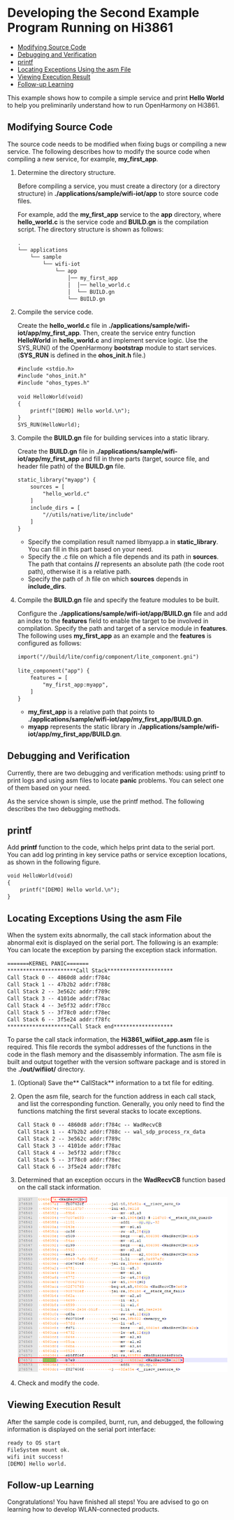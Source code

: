 # Developing the Second Example Program Running on Hi3861<a name="EN-US_TOPIC_0000001053183925"></a>

-   [Modifying Source Code](#section9360141181414)
-   [Debugging and Verification](#section1621064881419)
-   [printf](#section1246911301217)
-   [Locating Exceptions Using the asm File](#section197271353219)
-   [Viewing Execution Result](#section18115713118)
-   [Follow-up Learning](#section9712145420182)

This example shows how to compile a simple service and print  **Hello World**  to help you preliminarily understand how to run OpenHarmony on Hi3861.

## Modifying Source Code<a name="section9360141181414"></a>

The source code needs to be modified when fixing bugs or compiling a new service. The following describes how to modify the source code when compiling a new service, for example,  **my\_first\_app**.

1.  Determine the directory structure.

    Before compiling a service, you must create a directory \(or a directory structure\) in  **./applications/sample/wifi-iot/app**  to store source code files.

    For example, add the  **my\_first\_app**  service to the  **app**  directory, where  **hello\_world.c**  is the service code and  **BUILD.gn**  is the compilation script. The directory structure is shown as follows:

    ```
    .
    └── applications
        └── sample
            └── wifi-iot
                └── app
                    │── my_first_app
                    │  │── hello_world.c
                    │  └── BUILD.gn
                    └── BUILD.gn
    ```

2.  Compile the service code.

    Create the  **hello\_world.c**  file in  **./applications/sample/wifi-iot/app/my\_first\_app**. Then, create the service entry function  **HelloWorld**  in  **hello\_world.c**  and implement service logic. Use the SYS\_RUN\(\) of the OpenHarmony  **bootstrap**  module to start services. \(**SYS\_RUN**  is defined in the  **ohos\_init.h**  file.\)

    ```
    #include <stdio.h>
    #include "ohos_init.h"
    #include "ohos_types.h"
    
    void HelloWorld(void)
    {
        printf("[DEMO] Hello world.\n");
    }
    SYS_RUN(HelloWorld);
    ```

3.  Compile the  **BUILD.gn**  file for building services into a static library.

    Create the  **BUILD.gn**  file in  **./applications/sample/wifi-iot/app/my\_first\_app**  and fill in three parts \(target, source file, and header file path\) of the  **BUILD.gn**  file.

    ```
    static_library("myapp") {
        sources = [
            "hello_world.c"
        ]
        include_dirs = [
            "//utils/native/lite/include"
        ]
    }
    ```

    -   Specify the compilation result named libmyapp.a in  **static\_library**. You can fill in this part based on your need.
    -   Specify the .c file on which a file depends and its path in  **sources**. The path that contains  **//**  represents an absolute path \(the code root path\), otherwise it is a relative path.
    -   Specify the path of .h file on which  **sources**  depends in  **include\_dirs**.

4.  Compile the  **BUILD.gn**  file and specify the feature modules to be built.

    Configure the  **./applications/sample/wifi-iot/app/BUILD.gn**  file and add an index to the  **features**  field to enable the target to be involved in compilation. Specify the path and target of a service module in  **features**. The following uses  **my\_first\_app**  as an example and the  **features**  is configured as follows:

    ```
    import("//build/lite/config/component/lite_component.gni")
    
    lite_component("app") {
        features = [
            "my_first_app:myapp",
        ]
    }
    ```

    -   **my\_first\_app**  is a relative path that points to  **./applications/sample/wifi-iot/app/my\_first\_app/BUILD.gn**.
    -   **myapp**  represents the static library in  **./applications/sample/wifi-iot/app/my\_first\_app/BUILD.gn**.


## Debugging and Verification<a name="section1621064881419"></a>

Currently, there are two debugging and verification methods: using printf to print logs and using asm files to locate  **panic**  problems. You can select one of them based on your need.

As the service shown is simple, use the printf method. The following describes the two debugging methods.

## printf<a name="section1246911301217"></a>

Add  **printf**  function to the code, which helps print data to the serial port. You can add log printing in key service paths or service exception locations, as shown in the following figure.

```
void HelloWorld(void)
{
    printf("[DEMO] Hello world.\n");
}
```

## Locating Exceptions Using the asm File<a name="section197271353219"></a>

When the system exits abnormally, the call stack information about the abnormal exit is displayed on the serial port. The following is an example: You can locate the exception by parsing the exception stack information.

```
=======KERNEL PANIC=======
**********************Call Stack*********************
Call Stack 0 -- 4860d8 addr:f784c
Call Stack 1 -- 47b2b2 addr:f788c
Call Stack 2 -- 3e562c addr:f789c
Call Stack 3 -- 4101de addr:f78ac
Call Stack 4 -- 3e5f32 addr:f78cc
Call Stack 5 -- 3f78c0 addr:f78ec
Call Stack 6 -- 3f5e24 addr:f78fc
********************Call Stack end*******************
```

To parse the call stack information, the  **Hi3861\_wifiiot\_app.asm**  file is required. This file records the symbol addresses of the functions in the code in the flash memory and the disassembly information. The asm file is built and output together with the version software package and is stored in the  **./out/wifiiot/**  directory.

1.  \(Optional\) Save the** CallStack**  information to a txt file for editing.
2.  Open the asm file, search for the function address in each call stack, and list the corresponding function. Generally, you only need to find the functions matching the first several stacks to locate exceptions.

    ```
    Call Stack 0 -- 4860d8 addr:f784c -- WadRecvCB
    Call Stack 1 -- 47b2b2 addr:f788c -- wal_sdp_process_rx_data
    Call Stack 2 -- 3e562c addr:f789c
    Call Stack 3 -- 4101de addr:f78ac
    Call Stack 4 -- 3e5f32 addr:f78cc
    Call Stack 5 -- 3f78c0 addr:f78ec
    Call Stack 6 -- 3f5e24 addr:f78fc
    ```

3.  Determined that an exception occurs in the  **WadRecvCB**  function based on the call stack information.

    ![](figures/en-us_image_0000001054763554.png)

4.  Check and modify the code.

## Viewing Execution Result<a name="section18115713118"></a>

After the sample code is compiled, burnt, run, and debugged, the following information is displayed on the serial port interface:

```
ready to OS start
FileSystem mount ok.
wifi init success!
[DEMO] Hello world.
```

## Follow-up Learning<a name="section9712145420182"></a>

Congratulations! You have finished all steps! You are advised to go on learning how to develop WLAN-connected products.

